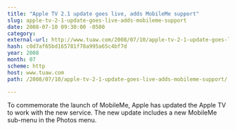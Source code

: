 ```yaml
---
title: "Apple TV 2.1 update goes live, adds MobileMe support"
slug: apple-tv-2-1-update-goes-live-adds-mobileme-support
date: 2008-07-10 09:30:00 -0500
category: 
external-url: http://www.tuaw.com/2008/07/10/apple-tv-2-1-update-goes-live-adds-mobileme-support/
hash: c0d7af65bd165781f78a995a65c4bf7d
year: 2008
month: 07
scheme: http
host: www.tuaw.com
path: /2008/07/10/apple-tv-2-1-update-goes-live-adds-mobileme-support/

---
```


To commemorate the launch of MobileMe, Apple has updated the Apple TV to work with the new service. The new update includes a new MobileMe sub-menu in the Photos menu.
